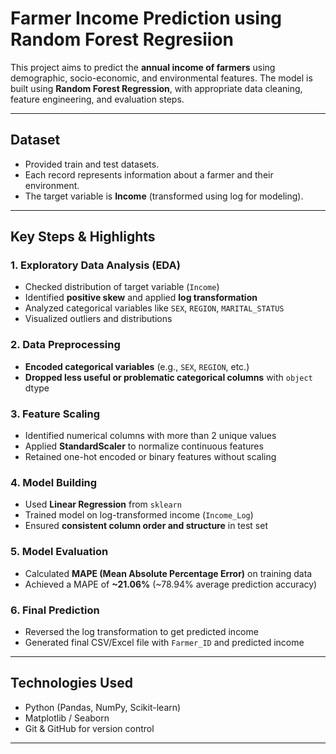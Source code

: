 # Farmer Income Prediction using Random Forest Regresiion

This project aims to predict the **annual income of farmers** using demographic, socio-economic, and environmental features. The model is built using **Random Forest Regression**, with appropriate data cleaning, feature engineering, and evaluation steps.

---

## Dataset

- Provided train and test datasets.
- Each record represents information about a farmer and their environment.
- The target variable is **Income** (transformed using log for modeling).

---

## Key Steps & Highlights

### 1. Exploratory Data Analysis (EDA)
- Checked distribution of target variable (`Income`)
- Identified **positive skew** and applied **log transformation**
- Analyzed categorical variables like `SEX`, `REGION`, `MARITAL_STATUS`
- Visualized outliers and distributions

### 2. Data Preprocessing
- **Encoded categorical variables** (e.g., `SEX`, `REGION`, etc.)
- **Dropped less useful or problematic categorical columns** with `object` dtype

### 3. Feature Scaling
- Identified numerical columns with more than 2 unique values
- Applied **StandardScaler** to normalize continuous features
- Retained one-hot encoded or binary features without scaling

### 4. Model Building
- Used **Linear Regression** from `sklearn`
- Trained model on log-transformed income (`Income_Log`)
- Ensured **consistent column order and structure** in test set

### 5. Model Evaluation
- Calculated **MAPE (Mean Absolute Percentage Error)** on training data
- Achieved a MAPE of **~21.06%** (~78.94% average prediction accuracy)

### 6. Final Prediction
- Reversed the log transformation to get predicted income
- Generated final CSV/Excel file with `Farmer_ID` and predicted income

---

##  Technologies Used

- Python (Pandas, NumPy, Scikit-learn)
- Matplotlib / Seaborn 
- Git & GitHub for version control

---






